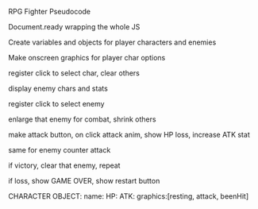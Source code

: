 RPG Fighter Pseudocode

Document.ready wrapping the whole JS

Create variables and objects for player characters and enemies

Make onscreen graphics for player char options

register click to select char, clear others

display enemy chars and stats

register click to select enemy

enlarge that enemy for combat, shrink others

make attack button, on click attack anim, show HP loss, increase ATK stat

same for enemy counter attack

if victory, clear that enemy, repeat 

if loss, show GAME OVER, show restart button

CHARACTER OBJECT:
    name:
    HP:
    ATK:
    graphics:[resting, attack, beenHit]